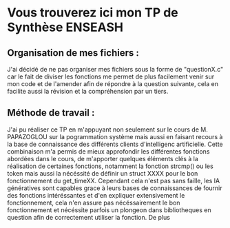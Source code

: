 # Vous trouverez ici mon TP de Synthèse ENSEASH

## Organisation de mes fichiers :

  J'ai décidé de ne pas organiser mes fichiers sous la forme de "questionX.c" car le fait de diviser les fonctions me permet de plus facilement venir sur mon code et de l'amender afin de répondre à la question suivante, cela en facilite aussi la révision et la compréhension par un tiers.

## Méthode de travail :

  J'ai pu réaliser ce TP en m'appuyant non seulement sur le cours de M. PAPAZOGLOU sur la pogrammation système mais aussi en faisant recours à la base de connaissance des différents clients d'intelligenc artificielle.
Cette combinaison m'a permis de mieux approfondir les différentes fonctions abordées dans le cours, de m'apporter quelques éléments clés à la réalisation de certaines fonctions, notamment la fonction strcmp() ou les token mais aussi la nécéssité de définir un struct XXXX pour le bon fonctionnement du get_timeXX.
Cependant cela n'est pas sans faille, les IA génératives sont capables grace à leurs bases de connaissances de fournir des fonctions intéréssantes et d'en expliquer extensivement le fonctionnement, cela n'en assure pas nécéssairement le bon fonctionnement et nécéssite parfois un plongeon dans bibliotheques en question afin de correctement utiliser la fonction. De plus 
